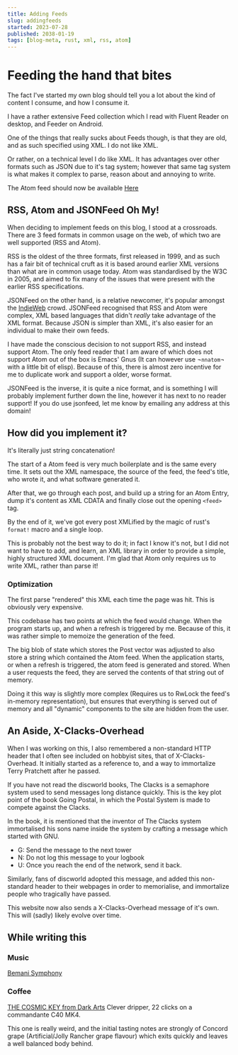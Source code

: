 ```yaml
---
title: Adding Feeds
slug: addingfeeds
started: 2023-07-28
published: 2038-01-19
tags: [blog-meta, rust, xml, rss, atom]
---
```


# Feeding the hand that bites

The fact I've started my own blog should tell you a lot about the kind of
content I consume, and how I consume it.

I have a rather extensive Feed collection which I read with Fluent Reader on
desktop, and Feeder on Android.

One of the things that really sucks about Feeds though, is that they are old,
and as such specified using XML. I do not like XML.

Or rather, on a technical level I do like XML. It has advantages over other
formats such as JSON due to it's tag system; however that same tag system is
what makes it complex to parse, reason about and annoying to write.

The Atom feed should now be available [Here](whydoesntmycode.work/feeds/atom.xml)

## RSS, Atom and JSONFeed Oh My!
When deciding to implement feeds on this blog, I stood at a crossroads. There
are 3 feed formats in common usage on the web, of which two are well supported
(RSS and Atom).

RSS is the oldest of the three formats, first released in 1999, and as such has
a fair bit of technical cruft as it is based around earlier XML versions than
what are in common usage today. Atom was standardised by the W3C in 2005, and
aimed to fix many of the issues that were present with the earlier RSS
specifications.

JSONFeed on the other hand, is a relative newcomer, it's popular amongst the
[IndieWeb](https://indieweb.org/) crowd. JSONFeed recognised that RSS and Atom
were complex, XML based languages that didn't _really_ take advantage of the XML
format. Because JSON is simpler than XML, it's also easier for an individual to
make their own feeds.

I have made the conscious decision to not support RSS, and instead support Atom.
The only feed reader that I am aware of which does not support Atom out of the
box is Emacs' Gnus (It can however use ¬`nnatom`¬ with a little bit of elisp).
Because of this, there is almost zero incentive for me to duplicate work and
support a older, worse format.

JSONFeed is the inverse, it is quite a nice format, and is something I will
probably implement further down the line, however it has next to no reader
support! If you do use jsonfeed, let me know by emailing any address at this
domain!

## How did you implement it?
It's literally just string concatenation!

The start of a Atom feed is very much boilerplate and is the same every time. It
sets out the XML namespace, the source of the feed, the feed's title, who wrote
it, and what software generated it.

After that, we go through each post, and build up a string for an Atom Entry,
dump it's content as XML CDATA and finally close out the opening ``<feed>`` tag.

By the end of it, we've got every post XMLified by the magic of rust's
``format!`` macro and a single loop.

This is probably not the best way to do it; in fact I know it's not, but I did
not want to have to add, and learn, an XML library in order to provide a simple,
highly structured XML document. I'm glad that Atom only requires us to write
XML, rather than parse it!

### Optimization

The first parse "rendered" this XML each time the page was hit. This is
obviously very expensive.

This codebase has two points at which the feed would change. When the program
starts up, and when a refresh is triggered by me. Because of this, it was rather
simple to memoize the generation of the feed.

The big blob of state which stores the Post vector was adjusted to also store a
string which contained the Atom feed.
When the application starts, or when a refresh is triggered, the atom feed is
generated and stored. When a user requests the feed, they are served the
contents of that string out of memory.

Doing it this way is slightly more complex (Requires us to RwLock the feed's
in-memory representation), but ensures that everything is served out of memory
and all "dynamic" components to the site are hidden from the user.

## An Aside, X-Clacks-Overhead
When I was working on this, I also remembered a non-standard HTTP header that I
often see included on hobbyist sites, that of X-Clacks-Overhead. It initially
started as a reference to, and a way to immortalize Terry Pratchett after he
passed.

If you have not read the discworld books, The Clacks is a semaphore system used
to send messages long distance quickly. This is the key plot point of the book
Going Postal, in which the Postal System is made to compete against the Clacks.

In the book, it is mentioned that the inventor of The Clacks system immortalised
his sons name inside the system by crafting a message which started with GNU.

- G: Send the message to the next tower
- N: Do not log this message to your logbook
- U: Once you reach the end of the network, send it back.

Similarly, fans of discworld adopted this message, and added this non-standard
header to their webpages in order to memorialise, and immortalize people who
tragically have passed.

This website now also sends a X-Clacks-Overhead message of it's own. This will (sadly)
likely evolve over time.

## While writing this

### Music
[Bemani Symphony](https://www.youtube.com/watch?v=UFnU1G53330&list=PL85SVkB-NjYLtemXCtGR9IYXhzBLCJxWV)

### Coffee
[THE COSMIC KEY from Dark
Arts](https://www.darkartscoffee.co.uk/collections/filter/products/the-cosmic-key-colombia)
Clever dripper, 22 clicks on a commandante C40 MK4.

This one is really weird, and the initial tasting notes are strongly of Concord
grape (Artificial/Jolly Rancher grape flavour) which exits quickly and leaves a
well balanced body behind.

